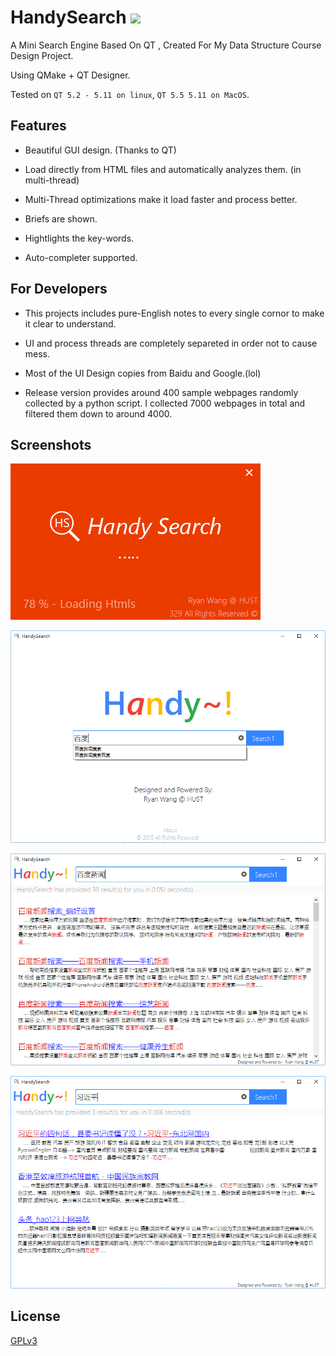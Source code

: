 # HandySearch [![](https://travis-ci.org/RyanWangGit/HandySearch.svg?branch=master)](https://www.travis-ci.org/RyanWangGit/HandySearch)

A Mini Search Engine Based On QT , Created For My Data Structure Course Design Project.

Using QMake + QT Designer.

Tested on `QT 5.2 - 5.11 on linux`, `QT 5.5 5.11 on MacOS`. 

## Features
* Beautiful GUI design. (Thanks to QT)

* Load directly from HTML files and automatically analyzes them. (in multi-thread)

* Multi-Thread optimizations make it load faster and process better.

* Briefs are shown.

* Hightlights the key-words.

* Auto-completer supported.

## For Developers
* This projects includes pure-English notes to every single cornor to make it clear to understand.

* UI and process threads are completely separeted in order not to cause mess.

* Most of the UI Design copies from Baidu and Google.(lol)

* Release version provides around 400 sample webpages randomly collected by a python script. I collected 7000 webpages in total and filtered them down to around 4000.

## Screenshots

![#1](https://github.com/RyanWangGit/HandySearch/raw/master/Screenshots/1.png)

![#2](https://github.com/RyanWangGit/HandySearch/raw/master/Screenshots/2.png)

![#3](https://github.com/RyanWangGit/HandySearch/raw/master/Screenshots/3.png)

![#4](https://github.com/RyanWangGit/HandySearch/raw/master/Screenshots/4.png)

## License
[GPLv3](https://github.com/RyanWangGit/HandySearch/blob/master/LICENSE)
